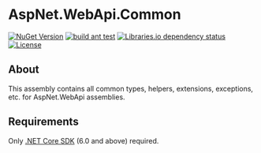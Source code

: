# AspNet.WebApi.Common

[![NuGet Version](https://img.shields.io/nuget/v/AspNet.WebApi.Common.svg?style=flat)](https://www.nuget.org/packages?q=AspNet.WebApi.Common)
[![build ant test](https://github.com/LeonidEfremov/aspnet.webapi.common/actions/workflows/dotnet.yml/badge.svg?branch=master)](https://github.com/LeonidEfremov/aspnet.webapi.common/actions/workflows/dotnet.yml)
[![Libraries.io dependency status](https://img.shields.io/librariesio/github/LeonidEfremov/aspnet.webapi.common.svg)](https://libraries.io/github/LeonidEfremov/aspnet.webapi.common)
[![License](https://img.shields.io/github/license/LeonidEfremov/AspNet.WebApi.Common.svg?style=flat)](https://github.com/LeonidEfremov/aspnet.webapi.common/blob/master/license.md)

## About

This assembly contains all common types, helpers, extensions, exceptions, etc. for AspNet.WebApi assemblies.

## Requirements

Only [.NET Core SDK](http://dot.net/) (6.0 and above) required.
